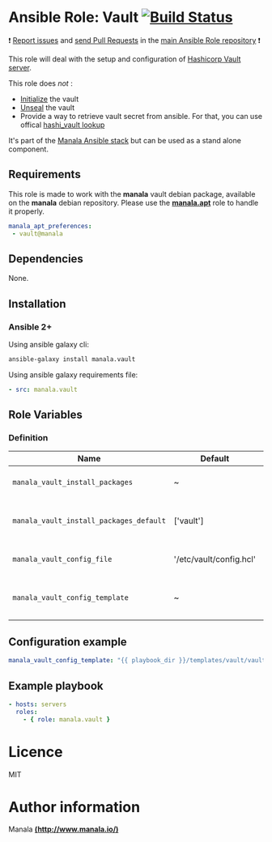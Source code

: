 # Ansible Role: Vault [![Build Status](https://travis-ci.org/manala/ansible-role-vault.svg?branch=master)](https://travis-ci.org/manala/ansible-role-vault)

:exclamation: [Report issues](https://github.com/manala/ansible-roles/issues) and [send Pull Requests](https://github.com/manala/ansible-roles/pulls) in the [main Ansible Role repository](https://github.com/manala/ansible-roles) :exclamation:

This role will deal with the setup and configuration of [Hashicorp Vault server](https://www.vaultproject.io/).

This role does *not* :
- [Initialize](https://www.vaultproject.io/intro/getting-started/deploy.html#initializing-the-vault) the vault
- [Unseal](https://www.vaultproject.io/docs/concepts/seal.html#unsealing) the vault
- Provide a way to retrieve vault secret from ansible. For that, you can use offical [hashi_vault lookup](https://github.com/ansible/ansible/blob/devel/lib/ansible/plugins/lookup/hashi_vault.py)

It's part of the [Manala Ansible stack](http://www.manala.io) but can be used as a stand alone component.

## Requirements

This role is made to work with the __manala__ vault debian package, available on the __manala__ debian repository. Please use the [**manala.apt**](https://galaxy.ansible.com/manala/apt/) role to handle it properly.

```yaml
manala_apt_preferences:
 - vault@manala
```

## Dependencies

None.

## Installation

### Ansible 2+

Using ansible galaxy cli:

```bash
ansible-galaxy install manala.vault
```

Using ansible galaxy requirements file:

```yaml
- src: manala.vault
```

## Role Variables

### Definition

| Name                                    | Default                 | Type   | Description                            |
| --------------------------------------- | ----------------------- | ------ | -------------------------------------- |
| `manala_vault_install_packages`         | ~                       | Array  | Dependency packages to install         |
| `manala_vault_install_packages_default` | ['vault']               | Array  | Default dependency packages to install |
| `manala_vault_config_file`              | '/etc/vault/config.hcl' | String | Main configuration file path           |
| `manala_vault_config_template`          | ~                       | String | Main configuration template path       |

## Configuration example

```yaml
manala_vault_config_template: "{{ playbook_dir }}/templates/vault/vault/config.hcl.j2"
```

## Example playbook

```yaml
- hosts: servers
  roles:
    - { role: manala.vault }
```

# Licence

MIT

# Author information

Manala [**(http://www.manala.io/)**](http://www.manala.io)
